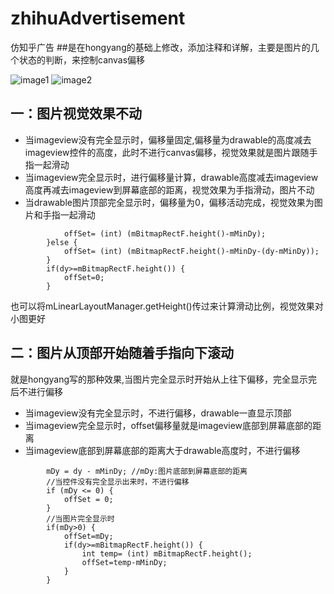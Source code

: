# zhihuAdvertisement
仿知乎广告
##是在hongyang的基础上修改，添加注释和详解，主要是图片的几个状态的判断，来控制canvas偏移

![image1](https://github.com/MissGongYi/zhihuAdvertisement/blob/master/show/one.gif)
![image2](https://github.com/MissGongYi/zhihuAdvertisement/blob/master/show/two.gif)
## 一：图片视觉效果不动
* 当imageview没有完全显示时，偏移量固定,偏移量为drawable的高度减去imageview控件的高度，此时不进行canvas偏移，视觉效果就是图片跟随手指一起滑动
* 当imageview完全显示时，进行偏移量计算，drawable高度减去imageview高度再减去imageview到屏幕底部的距离，视觉效果为手指滑动，图片不动
* 当drawable图片顶部完全显示时，偏移量为0，偏移活动完成，视觉效果为图片和手指一起滑动
```         if(dy<=mMinDy) {
            offSet= (int) (mBitmapRectF.height()-mMinDy);
        }else {
            offSet= (int) (mBitmapRectF.height()-mMinDy-(dy-mMinDy));
        }
        if(dy>=mBitmapRectF.height()) {
            offSet=0;
        }
```
也可以将mLinearLayoutManager.getHeight()传过来计算滑动比例，视觉效果对小图更好
## 二：图片从顶部开始随着手指向下滚动
就是hongyang写的那种效果,当图片完全显示时开始从上往下偏移，完全显示完后不进行偏移
* 当imageview没有完全显示时，不进行偏移，drawable一直显示顶部
* 当imageview完全显示时，offset偏移量就是imageview底部到屏幕底部的距离
* 当imageview底部到屏幕底部的距离大于drawable高度时，不进行偏移
```
        mDy = dy - mMinDy; //mDy:图片底部到屏幕底部的距离
        //当控件没有完全显示出来时，不进行偏移
        if (mDy <= 0) {
            offSet = 0;
        }
        //当图片完全显示时
        if(mDy>0) {
            offSet=mDy;
            if(dy>=mBitmapRectF.height()) {
                int temp= (int) mBitmapRectF.height();
                offSet=temp-mMinDy;
            }
        }
```
